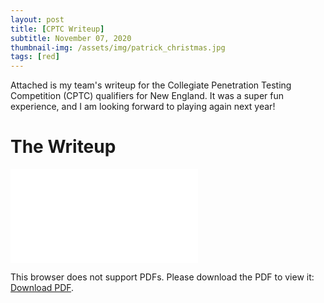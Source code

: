 ```yaml
---
layout: post
title: [CPTC Writeup]
subtitle: November 07, 2020
thumbnail-img: /assets/img/patrick_christmas.jpg
tags: [red]
---
```


Attached is my team's writeup for the Collegiate Penetration Testing Competition (CPTC) qualifiers for New England. It was a super fun experience, and I am looking forward to playing again next year!

# The Writeup

<object data="/assets/pdf/CPTC2020" type="application/pdf" width="700px" height="700px">
    <embed src="/assets/pdf/CPTC2020">
        <p>This browser does not support PDFs. Please download the PDF to view it: <a href="http://yoursite.com/the.pdf">Download PDF</a>.</p>
    </embed>
</object>